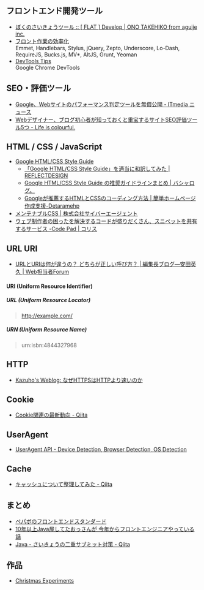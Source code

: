 ## フロントエンド開発ツール

- [ぼくのさいきょうツール :: [ FLAT ] Develop | ONO TAKEHIKO from aguije inc.](http://flat.press/develop/2014/02/ultimate/)
- [フロント作業の効率化](http://www.slideshare.net/yutoyoshinari/ss-37936903)  
  Emmet, Handlebars, Stylus, jQuery, Zepto, Underscore, Lo-Dash, RequireJS, Bucks.js, MV*, AltJS, Grunt, Yeoman
- [DevTools Tips](http://devtoolstips.com/)  
  Google Chrome DevTools


## SEO・評価ツール
- [Google、Webサイトのパフォーマンス判定ツールを無償公開 - ITmedia ニュース](http://www.itmedia.co.jp/news/articles/1606/03/news115.html)
- [Webデザイナー、ブログ初心者が知っておくと重宝するサイトSEO評価ツール5つ - Life is colourful.](http://lifeiscolourful.hatenablog.com/entry/2016/06/07/083239)


## HTML / CSS / JavaScript

- [Google HTML/CSS Style Guide](http://google-styleguide.googlecode.com/svn/trunk/htmlcssguide.xml)
    - [「Google HTML/CSS Style Guide」を適当に和訳してみた | REFLECTDESIGN](http://re-dzine.net/2012/05/google-htmlcss-style-guide/)
    - [Google HTML/CSS Style Guide の推奨ガイドラインまとめ | バシャログ。](http://c-brains.jp/blog/wsg/12/05/28-115046.php)
    - [Googleが推薦するHTMLとCSSのコーディング方法 | 簡単ホームページ作成支援-Detaramehp](http://detarame.moo.jp/2012/08/07/google%E3%81%8C%E6%8E%A8%E8%96%A6%E3%81%99%E3%82%8Bhtml%E3%81%A8css%E3%81%AE%E3%82%B3%E3%83%BC%E3%83%87%E3%82%A3%E3%83%B3%E3%82%B0%E6%96%B9%E6%B3%95/)
- [メンテナブルCSS | 株式会社サイバーエージェント](http://www.cyberagent.co.jp/recruit/techreport/report/id=7926)
- [ウェブ制作者の困ったを解決するコードが盛りだくさん、スニペットを共有するサービス -Code Pad | コリス](http://coliss.com/articles/build-websites/operation/work/share-code-snippets-codepad.html)


## URL URI

- [URLとURIは何が違うの？ どちらが正しい呼び方？ | 編集長ブログ―安田英久 | Web担当者Forum](http://web-tan.forum.impressrd.jp/e/2010/03/09/7539)

#### __URI__ (Uniform Resource Identifier)

##### __URL__ (Uniform Resource Locator)
> http://example.com/

##### __URN__ (Uniform Resource Name)
> urn:isbn:4844327968


## HTTP
- [Kazuho's Weblog: なぜHTTPSはHTTPより速いのか](http://blog.kazuhooku.com/2014/12/httpshttp.html)


## Cookie
- [Cookie関連の最新動向 - Qiita](http://qiita.com/flano_yuki/items/b87b2c28db0b056665ef)


## UserAgent
- [UserAgent API \- Device Detection, Browser Detection, OS Detection](https://useragentapi.com/)


## Cache
- [キャッシュについて整理してみた \- Qiita](http://qiita.com/karore/items/2dc6ab8347c940ea4648)


## まとめ

- [ペパボのフロントエンドスタンダード](http://pepabo.github.io/docs/frontend/standard.html)
- [10年以上Java屋してたおっさんが 今年からフロントエンジニアやっている話](http://www.slideshare.net/dayoshi/20140821)
- [Java - さいきょうの二重サブミット対策 - Qiita](http://qiita.com/syobochim/items/120109315f671918f28d)


## 作品

- [Christmas Experiments](http://christmasexperiments.com/)
